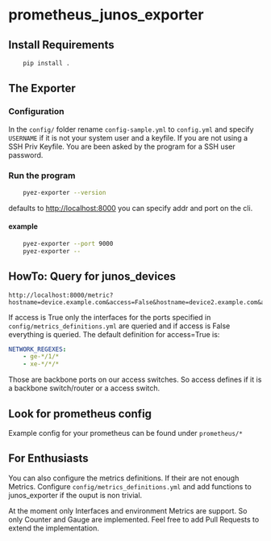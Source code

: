 # prometheus_junos_exporter

## Install Requirements

```bash
    pip install .
```

## The Exporter

### Configuration

In the `config/` folder rename `config-sample.yml` to `config.yml` and specify `USERNAME` if it is not your system user
and a keyfile.
If you are not using a SSH Priv Keyfile. You are been asked by the program for a SSH user password.

### Run the program

```bash
    pyez-exporter --version
```

defaults to [http://localhost:8000](http://localhost:8000)
you can specify addr and port on the cli.

#### example

```bash
    pyez-exporter --port 9000
    pyez-exporter --
```

## HowTo: Query for junos_devices

    http://localhost:8000/metric?hostname=device.example.com&access=False&hostname=device2.example.com&access=True

If access is True only the interfaces for the ports specified in
`config/metrics_definitions.yml` are queried and if access is False everything is queried.
The default definition for access=True is:

```yml
NETWORK_REGEXES:
    - ge-*/1/*
    - xe-*/*/*
```

Those are backbone ports on our access switches. So access defines if it is a backbone switch/router or a access switch.

## Look for prometheus config

Example config for your prometheus can be found under `prometheus/*`

## For Enthusiasts

You can also configure the metrics definitions.
If their are not enough Metrics.
Configure `config/metrics_definitions.yml` and add functions to junos_exporter if the ouput is non trivial.

At the moment only Interfaces and environment Metrics are support.
So only Counter and Gauge are implemented.
Feel free to add Pull Requests to extend the implementation.